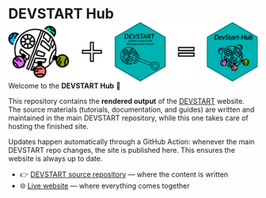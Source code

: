 # DEVSTART Hub <a href="https://github.com/DevStart-Hub"><img src="RenderHub.png" width="600" align="right" /></a>

Welcome to the **DEVSTART Hub** 👋  

This repository contains the **rendered output** of the [DEVSTART](https://github.com/DevStart-Hub/DevStart) website.  
The source materials (tutorials, documentation, and guides) are written and maintained in the main DEVSTART repository, while this one takes care of hosting the finished site.

Updates happen automatically through a GitHub Action: whenever the main DEVSTART repo changes, the site is published here. This ensures the website is always up to date.  

- 👉 [DEVSTART source repository](https://github.com/DevStart-Hub/DevStart) — where the content is written  
- 🌐 [Live website](https://devstart.org) — where everything comes together
